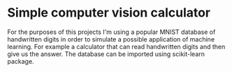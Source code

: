 # Simple computer vision calculator
For the purposes of this projects I'm using a popular MNIST database of handwritten digits in order to simulate a possible application of machine learning. For example a calculator that can read handwritten digits and then give us the answer. The database can be imported using scikit-learn package.

